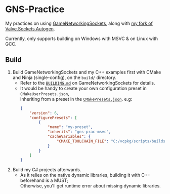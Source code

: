 # GNS-Practice

My practices on using [GameNetworkingSockets](https://github.com/ValveSoftware/GameNetworkingSockets), along with [my fork of Valve.Sockets.Autogen](https://github.com/copyrat90/Valve.Sockets.Regen).

Currently, only supports building on Windows with MSVC & on Linux with GCC.

## Build

1. Build GameNetworkingSockets and my C++ examples first with CMake and Ninja (single-config), on the `build/` directory.
    * Refer to the [`BUILDING.md`](https://github.com/ValveSoftware/GameNetworkingSockets/blob/master/BUILDING.md) on GameNetworkingSockets for details.
    * It would be handy to create your own configuration preset in `CMakeUserPresets.json`,\
      inheriting from a preset in the [`CMakePresets.json`](CMakePresets.json). e.g:
        ```json
        {
            "version": 6,
            "configurePresets": [
                {
                    "name": "my-preset",
                    "inherits": "gns-prac-msvc",
                    "cacheVariables": {
                        "CMAKE_TOOLCHAIN_FILE": "C:/vcpkg/scripts/buildsystems/vcpkg.cmake"
                    }
                }
            ]
        }
        ```
1. Build my C# projects afterwards.
    * As it relies on the native dynamic libraries, building it with C++ beforehand is a MUST;\
      Otherwise, you'll get runtime error about missing dynamic libraries.
